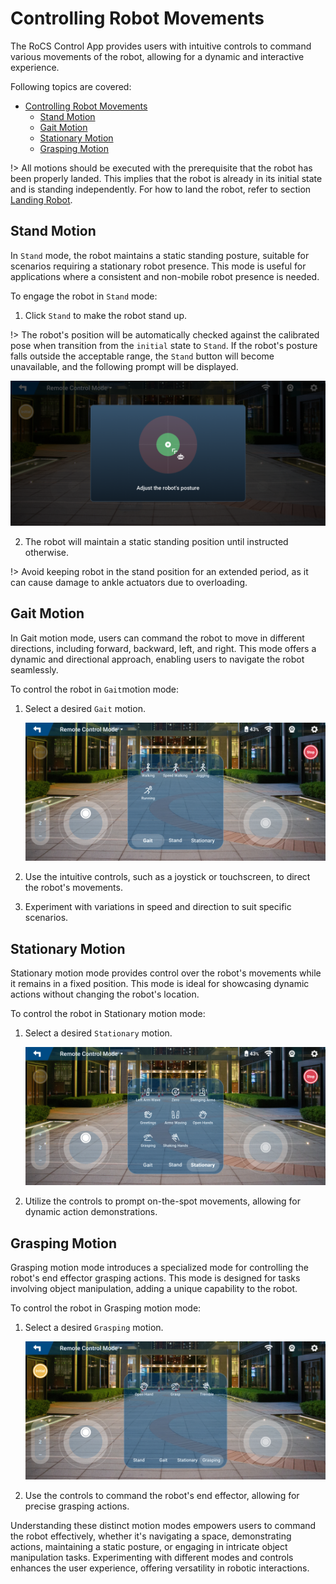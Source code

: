 # Controlling Robot Movements

The RoCS Control App provides users with intuitive controls to command various movements of the robot, allowing for a dynamic and interactive experience.

Following topics are covered:

- [Controlling Robot Movements](#controlling-robot-movements)
  - [Stand Motion](#stand-motion)
  - [Gait Motion](#gait-motion)
  - [Stationary Motion](#stationary-motion)
  - [Grasping Motion](#grasping-motion)

!> All motions should be executed with the prerequisite that the robot has been properly landed. This implies that the robot is already in its initial state and is standing independently. For how to land the robot, refer to section [Landing Robot](concepts/operation_instruction?id=landing-robot).

## Stand Motion

In `Stand` mode, the robot maintains a static standing posture, suitable for scenarios requiring a stationary robot presence. This mode is useful for applications where a consistent and non-mobile robot presence is needed.

To engage the robot in `Stand` mode:

1. Click `Stand` to make the robot stand up.

!> The robot's position will be automatically checked against the calibrated pose when transition from the `initial` state to `Stand`. If the robot's posture falls outside the acceptable range, the `Stand` button will become unavailable, and the following prompt will be displayed.

  ![1704768021321](image/control_robot_movements/1704768021321.png)

2. The robot will maintain a static standing position until instructed otherwise.

!> Avoid keeping robot in the stand position for an extended period, as it can cause damage to ankle actuators due to overloading.

## Gait Motion

In Gait motion mode, users can command the robot to move in different directions, including forward, backward, left, and right. This mode offers a dynamic and directional approach, enabling users to navigate the robot seamlessly.

To control the robot in `Gait`motion mode:

1. Select a desired `Gait` motion.

   ![1702625084624](image/control_robot_movements/1702625084624.png)
2. Use the intuitive controls, such as a joystick or touchscreen, to direct the robot's movements.
3. Experiment with variations in speed and direction to suit specific scenarios.

## Stationary Motion

Stationary motion mode provides control over the robot's movements while it remains in a fixed position. This mode is ideal for showcasing dynamic actions without changing the robot's location.

To control the robot in Stationary motion mode:

1. Select a desired `Stationary` motion.

   ![1702625005544](image/control_robot_movements/1702625005544.png)
2. Utilize the controls to prompt on-the-spot movements, allowing for dynamic action demonstrations.

## Grasping Motion

Grasping motion mode introduces a specialized mode for controlling the robot's end effector grasping actions. This mode is designed for tasks involving object manipulation, adding a unique capability to the robot.

To control the robot in Grasping motion mode:

1. Select a desired `Grasping` motion.

   ![1702625405510](image/control_robot_movements/1702625405510.png)
2. Use the controls to command the robot's end effector, allowing for precise grasping actions.

Understanding these distinct motion modes empowers users to command the robot effectively, whether it's navigating a space, demonstrating actions, maintaining a static posture, or engaging in intricate object manipulation tasks. Experimenting with different modes and controls enhances the user experience, offering versatility in robotic interactions.
